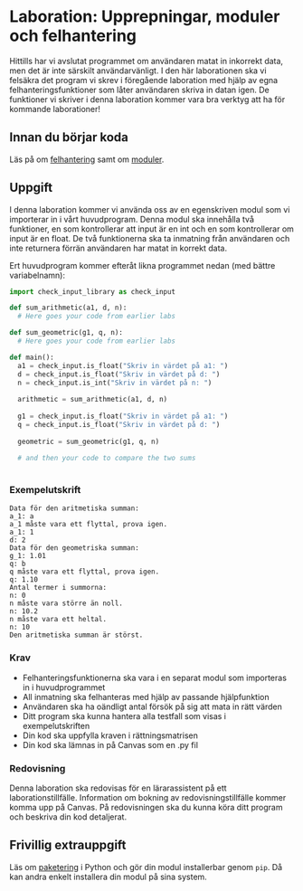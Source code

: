 # Laboration: Upprepningar, moduler och felhantering

Hittills har vi avslutat programmet om användaren matat in inkorrekt data, men det är inte 
särskilt användarvänligt. I den här laborationen ska vi felsäkra det program vi skrev i 
föregående laboration med hjälp av egna felhanteringsfunktioner som låter användaren skriva
in datan igen. De funktioner vi skriver i denna laboration kommer vara bra verktyg att ha 
för kommande laborationer! 

## Innan du börjar koda

Läs på om [felhantering][felhantering] samt om [moduler][moduler]. 

[felhantering]: https://docs.python.org/3/tutorial/errors.html
[moduler]: https://docs.python.org/3/tutorial/modules.html#:~:text=A%20module%20is%20a%20file,global%20variable%20__name__%20.


## Uppgift

I denna laboration kommer vi använda oss av en egenskriven modul som vi 
importerar in i vårt huvudprogram. Denna modul ska innehålla två funktioner, 
en som kontrollerar att input är en int och en som kontrollerar om input är en float. 
De två funktionerna ska ta inmatning från användaren och inte returnera förrän 
användaren har matat in korrekt data. 

Ert huvudprogram kommer efteråt likna programmet nedan (med bättre variabelnamn):

```python
import check_input_library as check_input

def sum_arithmetic(a1, d, n):
  # Here goes your code from earlier labs

def sum_geometric(g1, q, n):
  # Here goes your code from earlier labs

def main():
  a1 = check_input.is_float("Skriv in värdet på a1: ")
  d = check_input.is_float("Skriv in värdet på d: ")
  n = check_input.is_int("Skriv in värdet på n: ")
  
  arithmetic = sum_arithmetic(a1, d, n)
  
  g1 = check_input.is_float("Skriv in värdet på a1: ")
  q = check_input.is_float("Skriv in värdet på d: ")
  
  geometric = sum_geometric(g1, q, n)
  
  # and then your code to compare the two sums
  
```
### Exempelutskrift
```
Data för den aritmetiska summan:
a_1: a
a_1 måste vara ett flyttal, prova igen.
a_1: 1
d: 2
Data för den geometriska summan:
g_1: 1.01
q: b
q måste vara ett flyttal, prova igen.
q: 1.10
Antal termer i summorna:
n: 0
n måste vara större än noll.
n: 10.2
n måste vara ett heltal.
n: 10
Den aritmetiska summan är störst.
```

### Krav

* Felhanteringsfunktionerna ska vara i en separat modul som importeras in i huvudprogrammet
* All inmatning ska felhanteras med hjälp av passande hjälpfunktion
* Användaren ska ha oändligt antal försök på sig att mata in rätt värden 
* Ditt program ska kunna hantera alla testfall som visas i exempelutskriften
* Din kod ska uppfylla kraven i rättningsmatrisen
* Din kod ska lämnas in på Canvas som en .py fil

### Redovisning

Denna laboration ska redovisas för en lärarassistent på ett laborationstillfälle. Information 
om bokning av redovisningstillfälle kommer komma upp på Canvas. På redovisningen ska du kunna
köra ditt program och beskriva din kod detaljerat. 

## Frivillig extrauppgift

Läs om [paketering][packaging] i Python och gör din modul installerbar 
genom `pip`. Då kan andra enkelt installera din modul på sina system.

[packaging]: https://packaging.python.org/tutorials/packaging-projects/
